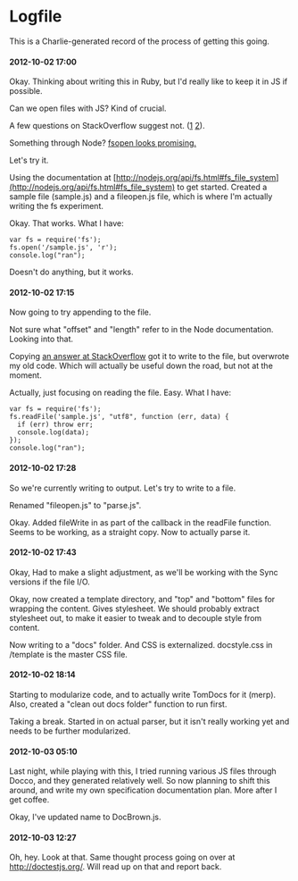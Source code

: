 # Logfile

This is a Charlie-generated record of the process of getting this going.

#### 2012-10-02 17:00

Okay. Thinking about writing this in Ruby, but I'd really like to keep it in JS if possible.

Can we open files with JS? Kind of crucial.

A few questions on StackOverflow suggest not. ([1](http://stackoverflow.com/questions/3582671/how-to-open-local-disk-file-with-javascript) [2](http://stackoverflow.com/questions/9181426/javascript-open-a-file)).

Something through Node? [fsopen looks promising.](http://nodejs.org/api/fs.html#fs_fs_open_path_flags_mode_callback)

Let's try it.

Using the documentation at [http://nodejs.org/api/fs.html#fs_file_system](http://nodejs.org/api/fs.html#fs_file_system) to get started. Created a sample file (sample.js) and a fileopen.js file, which is where I'm actually writing the fs experiment.

Okay. That works. What I have:

    var fs = require('fs');
    fs.open('/sample.js', 'r');
    console.log("ran");

Doesn't do anything, but it works.

#### 2012-10-02 17:15

Now going to try appending to the file.

Not sure what "offset" and "length" refer to in the Node documentation. Looking into that.

Copying [an answer at StackOverflow](http://stackoverflow.com/questions/2496710/nodejs-write-to-file) got it to write to the file, but overwrote my old code. Which will actually be useful down the road, but not at the moment.

Actually, just focusing on reading the file. Easy. What I have:

    var fs = require('fs');
    fs.readFile('sample.js', "utf8", function (err, data) {
      if (err) throw err;
      console.log(data);
    });
    console.log("ran");

#### 2012-10-02 17:28

So we're currently writing to output. Let's try to write to a file.

Renamed "fileopen.js" to "parse.js".

Okay. Added fileWrite in as part of the callback in the readFile function. Seems to be working, as a straight copy. Now to actually parse it.

#### 2012-10-02 17:43

Okay, Had to make a slight adjustment, as we'll be working with the Sync versions if the file I/O.

Okay, now created a template directory, and "top" and "bottom" files for wrapping the content. Gives stylesheet. We should probably extract stylesheet out, to make it easier to tweak and to decouple style from content.

Now writing to a "docs" folder. And CSS is externalized. docstyle.css in /template is the master CSS file.

#### 2012-10-02 18:14

Starting to modularize code, and to actually write TomDocs for it (merp). Also, created a "clean out docs folder" function to run first.

Taking a break. Started in on actual parser, but it isn't really working yet and needs to be further modularized.

#### 2012-10-03 05:10

Last night, while playing with this, I tried running various JS files through Docco, and they generated relatively well. So now planning to shift this around, and write my own specification documentation plan. More after I get coffee.

Okay, I've updated name to DocBrown.js.

#### 2012-10-03 12:27

Oh, hey. Look at that. Same thought process going on over at http://doctestjs.org/. Will read up on that and report back.
